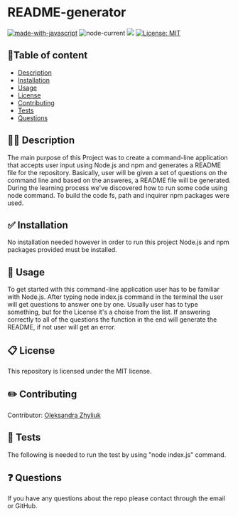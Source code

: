 # README-generator

[![made-with-javascript](https://img.shields.io/badge/Made%20with-JavaScript-1f425f.svg)](https://www.javascript.com)
![node-current](https://img.shields.io/node/v/inquirer?label=Node.js&logo=Node.js.)
![](https://img.shields.io/npm/v/fs?logo=npm)
[![License: MIT](https://img.shields.io/badge/License-MIT-yellow.svg)](https://opensource.org/licenses/MIT)

## 💠Table of content
* [Description](#description)
* [Installation](#installation)
* [Usage](#usage)
* [License](#license)
* [Contributing](#contribiting)
* [Tests](#tests)
* [Questions](#questions)

## 🏳️‍🌈 Description
The main purpose of this Project was to create a command-line application that accepts user input using Node.js and npm and generates a README file for the repository. Basically, user will be given a set of questions on the command line and based on the answeres, a README file will be generated. During the learning process we've discovered how to run some code using node command. To build the code fs, path and inquirer npm packages were used. 

## ✅ Installation
No installation needed however in order to run this project Node.js and npm packages provided must be installed.

## 🔰 Usage
To get started with this command-line application user has to be familiar with Node.js. After typing node index.js command in the terminal the user will get questions to answer one by one. Usually user has to type something, but for the License it's a choise from the list. If answering correctly to all of the questions the function in the end will generate the README, if not user will get an error.

## 📋 License
​This repository is licensed under the MIT license.

## ✏️ Contributing
Contributor:  [Oleksandra Zhyliuk](https://github.com/SashaK2609)

## 🧪 Tests
The following is needed to run the test by using "node index.js" command.

## ❓ Questions
If you have any questions about the repo please contact through the email or GitHub.







